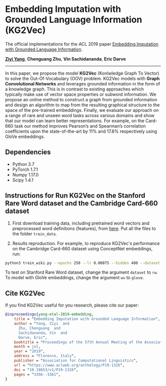 # Embedding Imputation with Grounded Language Information (KG2Vec)

The official implementations for the ACL 2019 paper
[Embedding Imputation with Grounded Language Information](https://www.aclweb.org/anthology/P19-1326/).

[__Ziyi Yang__](https://web.stanford.edu/~zy99/), __Chenguang Zhu__, __Vin Sachidananda__, __Eric Darve__

-------------------------------------------------------------------------------------
In this paper, we propose the model **KG2Vec** (Konlwledge Graph To Vector) to solve the Out-Of-Vocabulary (OOV) problem. KG2Vec models with **Graph Convolutional Networks** and leverages grounded information in the form of a knowledge graph. This is in contrast to existing approaches which typically make use of vector space properties or subword information. We propose an online method to construct a graph from grounded information and design an algorithm to map from the resulting graphical structure to the space of the pre-trained embeddings. Finally, we evaluate our approach on a range of rare and unseen word tasks across various domains and show that our model can learn better representations. For example, on the Card-660 task our method improves Pearson’s and Spearman’s correlation coefficients upon the state-of-the-art by 11% and 17.8% respectively using GloVe embeddings.

## Dependencies

* Python 3.7
* PyTorch 1.7.1
* Numpy 1.17.0
* Scipy 1.4.1

## Instructions for Run KG2Vec on the Stanford Rare Word dataset and the Cambridge Card-660 dataset

1. First download training data, including pretrained word vectors and preprocessed word definitions (features), from [here](). Put all the files to the folder ```train_data```.

2. Results reproduction.
For example, to reproduce KG2Vec's performance on the Cambridge Card-660 dataset using ConceptNet embeddings, run:
```zsh
python3 train_wiki.py --epochs 250 --lr 0.00075 --hidden 400 --dataset card --batch_size 400 --wv con
```
To test on Stanford Rare Word dataset, change the argument ```dataset``` to ```rw```. To model with GloVe embeddings, change the argument ```wv``` to ```glove```.

## Cite KG2Vec
If you find KG2Vec useful for you research, please cite our paper:
```bib
@inproceedings{yang-etal-2019-embedding,
    title = "Embedding Imputation with Grounded Language Information",
    author = "Yang, Ziyi  and
      Zhu, Chenguang  and
      Sachidananda, Vin  and
      Darve, Eric",
    booktitle = "Proceedings of the 57th Annual Meeting of the Association for Computational Linguistics",
    month = jul,
    year = "2019",
    address = "Florence, Italy",
    publisher = "Association for Computational Linguistics",
    url = "https://www.aclweb.org/anthology/P19-1326",
    doi = "10.18653/v1/P19-1326",
    pages = "3356--3361",
}
```
